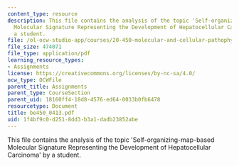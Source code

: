 ```yaml
---
content_type: resource
description: This file contains the analysis of the topic 'Self-organizing-map-based
  Molecular Signature Representing the Development of Hepatocellular Carcinoma' by
  a student.
file: /ol-ocw-studio-app/courses/20-450-molecular-and-cellular-pathophysiology-be-450-spring-2005/1f4bf9c0d2518dd3b3a1dadb23852abe_be450_0413.pdf
file_size: 474071
file_type: application/pdf
learning_resource_types:
- Assignments
license: https://creativecommons.org/licenses/by-nc-sa/4.0/
ocw_type: OCWFile
parent_title: Assignments
parent_type: CourseSection
parent_uid: 18160ff4-18d8-4576-ed64-0033b0fb6478
resourcetype: Document
title: be450_0413.pdf
uid: 1f4bf9c0-d251-8dd3-b3a1-dadb23852abe
---
```

This file contains the analysis of the topic 'Self-organizing-map-based Molecular Signature Representing the Development of Hepatocellular Carcinoma' by a student.